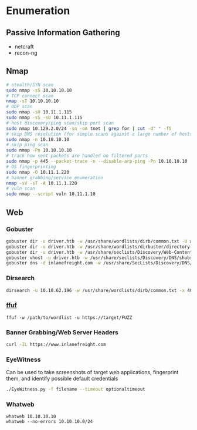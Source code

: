 # Enumeration

## Passive Information Gathering

* netcraft
* recon-ng

## Nmap

```bash
# stealth/SYN scan
sudo nmap -sS 10.10.10.10
# TCP connect scan
nmap -sT 10.10.10.10
# UDP scan
sudo nmap -sU 10.11.1.115
sudo nmap -sS -sU 10.11.1.115
# host discovery/ping scan/skip port scan
sudo nmap 10.129.2.0/24 -sn -oA tnet | grep for | cut -d" " -f5
# skip DNS resolution (for simple scans against a large number of hosts)
sudo nmap -n 10.10.10.10
# skip ping scan
sudo nmap -Pn 10.10.10.10
# track how sent packets are handled on filtered ports
sudo nmap -p 445 --packet-trace -n --disable-arp-ping -Pn 10.10.10.10
# OS fingerprinting
sudo nmap -O 10.11.1.220
# banner grabbing/service enumeration
nmap -sV -sT -A 10.11.1.220
# vuln scan
sudo nmap --script vuln 10.11.1.10 
```

## Web

### Gobuster

```bash
gobuster dir -u driver.htb -w /usr/share/wordlists/dirb/common.txt -U admin -P admin -q &\
gobuster dir -u driver.htb -w /usr/share/wordlists/dirbuster/directory-list-2.3-medium.txt -U admin -P admin -q &\
gobuster dir -u driver.htb -w /usr/share/seclists/Discovery/Web-Content/raft-large-files.txt -U admin -P admin -q &\
gobuster vhost -u driver.htb -w /usr/share/seclists/Discovery/DNS/shubs-subdomains.txt -U admin -P admin -q &\
gobuster dns -d inlanefreight.com -w /usr/share/SecLists/Discovery/DNS/namelist.txt &
```

### Dirsearch

```bash
dirsearch -u 10.10.62.196 -w /usr/share/wordlists/dirb/common.txt -x 404 -t 100 
```

### [ffuf](https://github.com/ffuf/ffuf)

```
ffuf -w /path/to/wordlist -u https://target/FUZZ
```

### Banner Grabbing/Web Server Headers

```bash
curl -IL https://www.inlanefreight.com
```

### EyeWitness

Can be used to take screenshots of target web applications, fingerprint them, and identify possible default credentials

```bash
./EyeWitness.py -f filename --timeout optionaltimeout
```

### Whatweb

```
whatweb 10.10.10.10
whatweb --no-errors 10.10.10.0/24
```

